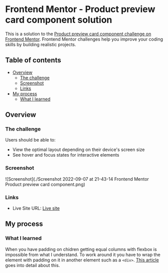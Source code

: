 # Frontend Mentor - Product preview card component solution

This is a solution to the [Product preview card component challenge on Frontend Mentor](https://www.frontendmentor.io/challenges/product-preview-card-component-GO7UmttRfa). Frontend Mentor challenges help you improve your coding skills by building realistic projects.

## Table of contents

- [Overview](#overview)
  - [The challenge](#the-challenge)
  - [Screenshot](#screenshot)
  - [Links](#links)
- [My process](#my-process)
  - [What I learned](#what-i-learned)

## Overview

### The challenge

Users should be able to:

- View the optimal layout depending on their device's screen size
- See hover and focus states for interactive elements

### Screenshot

![Screenshot](./Screenshot 2022-09-07 at 21-43-14 Frontend Mentor Product preview card component.png)

### Links

- Live Site URL: [Live site](https://product-preview-card-component-main-mauve.vercel.app/)

## My process

### What I learned

When you have padding on chidren getting equal columns with flexbox is impossible from what I understand. To work around it you have to wrap the element with padding on it in another element such as a `<div>`.
[This article](https://css-tricks.com/equal-columns-with-flexbox-its-more-complicated-than-you-might-think/) goes into detail about this.
